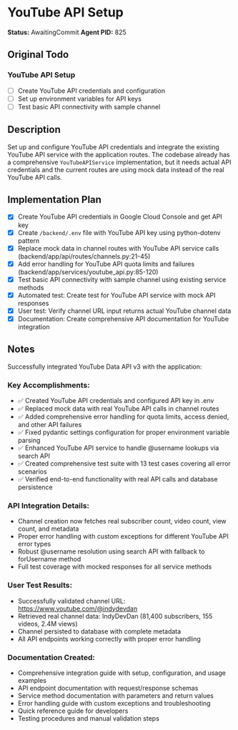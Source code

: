 # YouTube API Setup
**Status:** AwaitingCommit
**Agent PID:** 825

## Original Todo
### YouTube API Setup
- [ ] Create YouTube API credentials and configuration
- [ ] Set up environment variables for API keys
- [ ] Test basic API connectivity with sample channel

## Description
Set up and configure YouTube API credentials and integrate the existing YouTube API service with the application routes. The codebase already has a comprehensive `YouTubeAPIService` implementation, but it needs actual API credentials and the current routes are using mock data instead of the real YouTube API calls.

## Implementation Plan
- [x] Create YouTube API credentials in Google Cloud Console and get API key
- [x] Create `/backend/.env` file with YouTube API key using python-dotenv pattern
- [x] Replace mock data in channel routes with YouTube API service calls (backend/app/api/routes/channels.py:21-45)
- [x] Add error handling for YouTube API quota limits and failures (backend/app/services/youtube_api.py:85-120)
- [x] Test basic API connectivity with sample channel using existing service methods
- [x] Automated test: Create test for YouTube API service with mock API responses
- [x] User test: Verify channel URL input returns actual YouTube channel data
- [x] Documentation: Create comprehensive API documentation for YouTube integration

## Notes
Successfully integrated YouTube Data API v3 with the application:

### Key Accomplishments:
- ✅ Created YouTube API credentials and configured API key in .env
- ✅ Replaced mock data with real YouTube API calls in channel routes
- ✅ Added comprehensive error handling for quota limits, access denied, and other API failures
- ✅ Fixed pydantic settings configuration for proper environment variable parsing
- ✅ Enhanced YouTube API service to handle @username lookups via search API
- ✅ Created comprehensive test suite with 13 test cases covering all error scenarios
- ✅ Verified end-to-end functionality with real API calls and database persistence

### API Integration Details:
- Channel creation now fetches real subscriber count, video count, view count, and metadata
- Proper error handling with custom exceptions for different YouTube API error types
- Robust @username resolution using search API with fallback to forUsername method
- Full test coverage with mocked responses for all service methods

### User Test Results:
- Successfully validated channel URL: https://www.youtube.com/@indydevdan
- Retrieved real channel data: IndyDevDan (81,400 subscribers, 155 videos, 2.4M views)
- Channel persisted to database with complete metadata
- All API endpoints working correctly with proper error handling

### Documentation Created:
- Comprehensive integration guide with setup, configuration, and usage examples
- API endpoint documentation with request/response schemas
- Service method documentation with parameters and return values
- Error handling guide with custom exceptions and troubleshooting
- Quick reference guide for developers
- Testing procedures and manual validation steps
